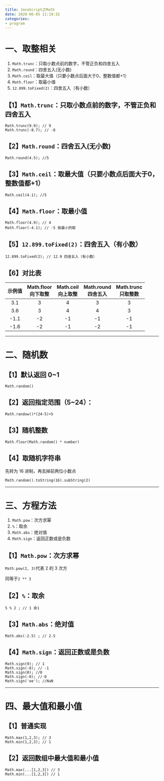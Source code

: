 ```yaml
---
title: JavaScript之Math
date: 2020-06-05 11:19:32
categories:
- program
---
```



# 一、取整相关

1. `Math.trunc`：只取小数点前的数字，不管正负和四舍五入
2. `Math.round`：四舍五入(无小数)
3. `Math.ceil`：取最大值（只要小数点后面大于0，整数值都+1）
4. `Math.floor`：取最小值
5. `12.899.toFixed(2)`：四舍五入（有小数）


## 【1】`Math.trunc`：只取小数点前的数字，不管正负和四舍五入

```
Math.trunc(9.9); // 9
Math.trunc(-8.7); // -8
```

## 【2】`Math.round`：四舍五入(无小数)

```
Math.round(4.5); //5 
```

## 【3】`Math.ceil`：取最大值（只要小数点后面大于0，整数值都+1）
```
Math.ceil(4.1); //5 
```

## 【4】`Math.floor`：取最小值
```
Math.floor(4.9); // 4
Math.floor(-4.1); // -5 按最小的取
```

## 【5】`12.899.toFixed(2)`：四舍五入（有小数）

```
12.899.toFixed(2); // 12.9 四舍五入（有小数）
```

## 【6】对比表

| 示例值 | Math.floor<br>向下取整 | Math.ceil<br>向上取整 | Math.round<br>四舍五入 | Math.trunc<br>只取整数 |
| :----: | :--------------------: | :-------------------: | :--------------------: | :--------------------: |
|  3.1   |           3            |           4           |           3            |           3            |
|  3.6   |           3            |           4           |           4            |           3            |
|  -1.1  |           -2           |          -1           |           -1           |           -1           |
|  -1.6  |           -2           |          -1           |           -2           |           -1           |

---


# 二、随机数

## 【1】默认返回 0~1

```
Math.random()
```

## 【2】返回指定范围（5~24）：

```
Math.randow()*(24-5)+5
```

## 【3】随机整数

```
Math.floor(Math.random() * number)
```

## 【4】取随机字符串

先转为 16 进制，再去掉前两位小数点

`Math.random().toString(16).subString(2)`

---

# 三、方程方法

1. `Math.pow`：次方求幂
2. `%`：取余
3. `Math.abs`：绝对值
4. `Math.sign`：返回正数或是负数

## 【1】`Math.pow`：次方求幂

`Math.pow(2, 3)`代表 2 的 3 次方

同等于`2 ** 3`

## 【2】`%`：取余

```
5 % 2 ; // 1 余1
```

## 【3】`Math.abs`：绝对值

```
Math.abs(-2.5) ; // 2.5
```

## 【4】`Math.sign`：返回正数或是负数

```
Math.sign(9); // 1
Math.sign(-8); // -1
Math.sign(0); //0
Math.sign(-0); //-0
Math.sign('ee'); //NaN
```

---


# 四、最大值和最小值

## 【1】普通实现

```
Math.max(1,2,3); // 3
Math.min(1,2,3); // 1
```

## 【2】返回数组中最大值和最小值

```
Math.max(...[1,2,3]) // 3
Math.min(...[1,2,3]) // 1
```
